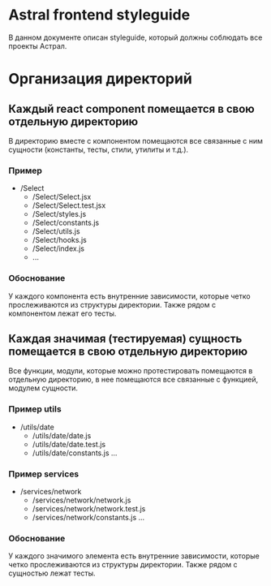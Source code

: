 # Astral frontend styleguide

В данном документе описан styleguide, который должны соблюдать все проекты Астрал.

# Организация директорий

## Каждый react component помещается в свою отдельную директорию

В директорию вместе с компонентом помещаются все связанные с ним сущности (константы, тесты, стили, утилиты и т.д.).

### Пример
* /Select
  * /Select/Select.jsx
  * /Select/Select.test.jsx
  * /Select/styles.js
  * /Select/constants.js
  * /Select/utils.js
  * /Select/hooks.js
  * /Select/index.js
  * ...

### Обоснование

У каждого компонента есть внутренние зависимости, которые четко прослеживаются из структуры директории. Также рядом с компонентом лежат его тесты.

## Каждая значимая (тестируемая) сущность помещается в свою отдельную директорию

Все функции, модули, которые можно протестировать помещаются в отдельную директорию, в нее помещаются все связанные с функцией, модулем сущности.

### Пример utils
* /utils/date
  * /utils/date/date.js
  * /utils/date/date.test.js
  * /utils/date/constants.js
  ...

### Пример services
* /services/network
  * /services/network/network.js
  * /services/network/network.test.js
  * /services/network/constants.js
    ...

### Обоснование

У каждого значимого элемента есть внутренние зависимости, которые четко прослеживаются из структуры директории. Также рядом с сущностью лежат тесты.

